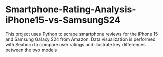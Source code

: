 # Smartphone-Rating-Analysis-iPhone15-vs-SamsungS24
This project uses Python to scrape smartphone reviews for the iPhone 15 and Samsung Galaxy S24 from Amazon. Data visualization is performed with Seaborn to compare user ratings and illustrate key differences between the two models
